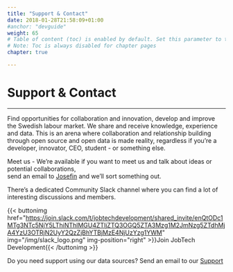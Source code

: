 ```yaml
---
title: "Support & Contact"
date: 2018-01-28T21:58:09+01:00
#anchor: "devguide"
weight: 65
# Table of content (toc) is enabled by default. Set this parameter to true to disable it.
# Note: Toc is always disabled for chapter pages
chapter: true

---
```

# Support & Contact
<hr>
Find opportunities for collaboration and innovation, develop and improve the Swedish labour market. 
We share and receive knowledge, experience and data. This is an arena where collaboration and relationship building through open source and open data is made reality, regardless if you’re a developer, innovator, CEO, student - or something else.


Meet us - We’re available if you want to meet us and talk about ideas or potential collaborations,  
send an email to [Josefin](mailto:josefin.berndtson@jobtechdev.se) and we’ll sort something out.

There’s a dedicated Community Slack channel where you can find a lot of interesting discussions and members.  
  
{{< buttonimg href="https://join.slack.com/t/jobtechdevelopment/shared_invite/enQtODc1MTg3NTc5NjY5LThiNThlMGU4ZTljZTQ3OGQ5ZTA3Mzg1M2JmNzg5ZTdhMjA4YzU3OTRjN2UyY2QzZjBhYTBjMzE4NjUzYzg1YWM"                
 img="/img/slack_logo.png" img-position="right" >}}Join JobTech Development{{< /buttonimg >}}  

Do you need support using our data sources?
Send an email to our [Support](mailto:support@jobtechdev.se)



